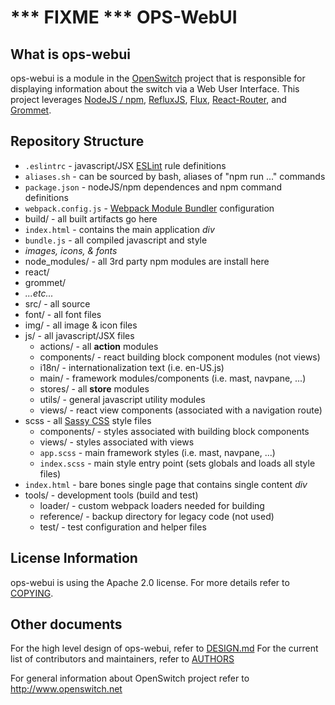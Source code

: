 *** FIXME ***
OPS-WebUI
=========

What is ops-webui
----------------
ops-webui is a module in the [OpenSwitch](http://www.openswitch.net) project that is responsible for displaying information about the switch via a Web User Interface.  This project leverages [NodeJS / npm](https://nodejs.org/en), [RefluxJS](https://github.com/reflux/refluxjs), [Flux](http://facebook.github.io/react/blog/2014/05/06/flux.html), [React-Router](https://github.com/rackt/react-router), and [Grommet](http://grommet.io/docs/).


Repository Structure
--------------------
* `.eslintrc` - javascript/JSX [ESLint](http://eslint.org/) rule definitions
* `aliases.sh` - can be sourced by bash, aliases of "npm run ..." commands
* `package.json` - nodeJS/npm dependences and npm command definitions
* `webpack.config.js` - [Webpack Module Bundler](https://webpack.github.io/) configuration
* build/ - all built artifacts go here
 * `index.html` - contains the main application _div_
 * `bundle.js` - all compiled javascript and style
 * _images, icons, & fonts_
* node\_modules/ - all 3rd party npm modules are install here
 * react/
 * grommet/
 * _...etc..._
* src/ - all source
 * font/ - all font files
 * img/ - all image & icon files
 * js/ - all javascript/JSX files
    * actions/ - all **action** modules
    * components/ - react building block component modules (not views)
    * i18n/ - internationalization text (i.e. en-US.js)
    * main/ - framework modules/components (i.e. mast, navpane, ...)
    * stores/ - all **store** modules
    * utils/ - general javascript utility modules
    * views/ - react view components (associated with a navigation route)
 * scss - all [Sassy CSS](http://sass-lang.com/guide) style files
    * components/ - styles associated with building block components
    * views/ - styles associated with views
    * `app.scss` - main framework styles (i.e. mast, navpane, ...)
    * `index.scss` - main style entry point (sets globals and loads all style files)
 * `index.html` - bare bones single page that contains single content _div_
* tools/ - development tools (build and test)
  * loader/ - custom webpack loaders needed for building
  * reference/ - backup directory for legacy code (not used)
  * test/ - test configuration and helper files

License Information
--------------------
ops-webui is using the Apache 2.0 license. For more details refer to [COPYING](COPYING).

Other documents
-----------------------------------
For the high level design of ops-webui, refer to [DESIGN.md](DESIGN.md)
For the current list of contributors and maintainers, refer to [AUTHORS](AUTHORS)

For general information about OpenSwitch project refer to http://www.openswitch.net
